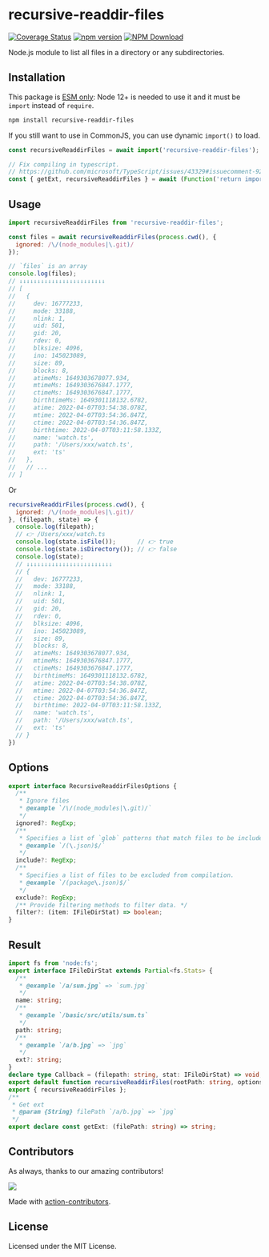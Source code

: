 recursive-readdir-files
===
<!--rehype:style=display: flex; padding: 150px 0 0 0; align-items: center; justify-content: center; font-size: 38px; border: 0; border-radius: 5px;-->

[![Coverage Status](https://jaywcjlove.github.io/recursive-readdir-files/badges.svg)](https://jaywcjlove.github.io/recursive-readdir-files/lcov-report/)
[![npm version](https://img.shields.io/npm/v/recursive-readdir-files.svg)](https://www.npmjs.com/package/recursive-readdir-files)
[![NPM Download](https://img.shields.io/npm/dm/recursive-readdir-files.svg?style=flat)](https://www.npmjs.com/package/recursive-readdir-files)
<!--rehype:style=text-align: center;-->

Node.js module to list all files in a directory or any subdirectories.

## Installation

This package is [ESM only](https://gist.github.com/sindresorhus/a39789f98801d908bbc7ff3ecc99d99c): Node 12+ is needed to use it and it must be `import` instead of `require`.

```bash
npm install recursive-readdir-files
```

If you still want to use in CommonJS, you can use dynamic `import()` to load.

```typescript
const recursiveReaddirFiles = await import('recursive-readdir-files');

// Fix compiling in typescript.
// https://github.com/microsoft/TypeScript/issues/43329#issuecomment-922544562
const { getExt, recursiveReaddirFiles } = await (Function('return import("recursive-readdir-files")')()) as Promise<typeof import("recursive-readdir-files")>;
```

## Usage

```js
import recursiveReaddirFiles from 'recursive-readdir-files';

const files = await recursiveReaddirFiles(process.cwd(), {
  ignored: /\/(node_modules|\.git)/
});

// `files` is an array
console.log(files);
// ↓↓↓↓↓↓↓↓↓↓↓↓↓↓↓↓↓↓↓↓↓↓↓↓
// [
//   {
//     dev: 16777233,
//     mode: 33188,
//     nlink: 1,
//     uid: 501,
//     gid: 20,
//     rdev: 0,
//     blksize: 4096,
//     ino: 145023089,
//     size: 89,
//     blocks: 8,
//     atimeMs: 1649303678077.934,
//     mtimeMs: 1649303676847.1777,
//     ctimeMs: 1649303676847.1777,
//     birthtimeMs: 1649301118132.6782,
//     atime: 2022-04-07T03:54:38.078Z,
//     mtime: 2022-04-07T03:54:36.847Z,
//     ctime: 2022-04-07T03:54:36.847Z,
//     birthtime: 2022-04-07T03:11:58.133Z,
//     name: 'watch.ts',
//     path: '/Users/xxx/watch.ts',
//     ext: 'ts'
//   },
//   // ...
// ]
```

Or

```js
recursiveReaddirFiles(process.cwd(), {
  ignored: /\/(node_modules|\.git)/
}, (filepath, state) => {
  console.log(filepath);
  // 👉 /Users/xxx/watch.ts
  console.log(state.isFile());      // 👉 true
  console.log(state.isDirectory()); // 👉 false
  console.log(state);
  // ↓↓↓↓↓↓↓↓↓↓↓↓↓↓↓↓↓↓↓↓↓↓↓↓
  // {
  //   dev: 16777233,
  //   mode: 33188,
  //   nlink: 1,
  //   uid: 501,
  //   gid: 20,
  //   rdev: 0,
  //   blksize: 4096,
  //   ino: 145023089,
  //   size: 89,
  //   blocks: 8,
  //   atimeMs: 1649303678077.934,
  //   mtimeMs: 1649303676847.1777,
  //   ctimeMs: 1649303676847.1777,
  //   birthtimeMs: 1649301118132.6782,
  //   atime: 2022-04-07T03:54:38.078Z,
  //   mtime: 2022-04-07T03:54:36.847Z,
  //   ctime: 2022-04-07T03:54:36.847Z,
  //   birthtime: 2022-04-07T03:11:58.133Z,
  //   name: 'watch.ts',
  //   path: '/Users/xxx/watch.ts',
  //   ext: 'ts'
  // }
})
```

## Options

```ts
export interface RecursiveReaddirFilesOptions {
  /**
   * Ignore files
   * @example `/\/(node_modules|\.git)/`
   */
  ignored?: RegExp;
  /**
   * Specifies a list of `glob` patterns that match files to be included in compilation.
   * @example `/(\.json)$/`
   */
  include?: RegExp;
  /**
   * Specifies a list of files to be excluded from compilation.
   * @example `/(package\.json)$/`
   */
  exclude?: RegExp;
  /** Provide filtering methods to filter data. */
  filter?: (item: IFileDirStat) => boolean;
}
```

## Result

```ts
import fs from 'node:fs';
export interface IFileDirStat extends Partial<fs.Stats> {
  /**
   * @example `/a/sum.jpg` => `sum.jpg`
   */
  name: string;
  /**
   * @example `/basic/src/utils/sum.ts`
   */
  path: string;
  /**
   * @example `/a/b.jpg` => `jpg`
   */
  ext?: string;
}
declare type Callback = (filepath: string, stat: IFileDirStat) => void;
export default function recursiveReaddirFiles(rootPath: string, options?: RecursiveReaddirFilesOptions, callback?: Callback): Promise<IFileDirStat[]>;
export { recursiveReaddirFiles };
/**
 * Get ext
 * @param {String} filePath `/a/b.jpg` => `jpg`
 */
export declare const getExt: (filePath: string) => string;
```

## Contributors

As always, thanks to our amazing contributors!

<a href="https://github.com/jaywcjlove/recursive-readdir-files/graphs/contributors">
  <img src="https://jaywcjlove.github.io/recursive-readdir-files/CONTRIBUTORS.svg" />
</a>

Made with [action-contributors](https://github.com/jaywcjlove/github-action-contributors).

## License

Licensed under the MIT License.

